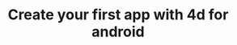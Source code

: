 ---
id: create-your-first-app-with-4d-for-android
title: Create your first app with 4d for android
---